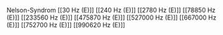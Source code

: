 Nelson-Syndrom
[[30 Hz (E)]]
[[240 Hz (E)]]
[[2780 Hz (E)]]
[[78850 Hz (E)]]
[[233560 Hz (E)]]
[[475870 Hz (E)]]
[[527000 Hz (E)]]
[[667000 Hz (E)]]
[[752700 Hz (E)]]
[[990620 Hz (E)]]